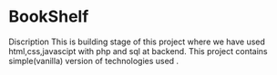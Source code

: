 # BookShelf
Discription 
This is building stage of this project where we have used html,css,javascipt with php and sql at backend. This project contains simple(vanilla) version of technologies used .

